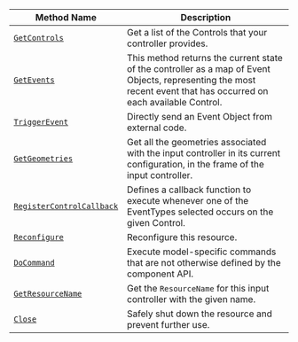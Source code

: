 <!-- prettier-ignore -->
| Method Name | Description |
| ----------- | ----------- |
| [`GetControls`](/appendix/apis/components/input-controller/#getcontrols) | Get a list of the Controls that your controller provides. |
| [`GetEvents`](/appendix/apis/components/input-controller/#getevents) | This method returns the current state of the controller as a map of Event Objects, representing the most recent event that has occurred on each available Control. |
| [`TriggerEvent`](/appendix/apis/components/input-controller/#triggerevent) | Directly send an Event Object from external code. |
| [`GetGeometries`](/appendix/apis/components/input-controller/#getgeometries) | Get all the geometries associated with the input controller in its current configuration, in the frame of the input controller. |
| [`RegisterControlCallback`](/appendix/apis/components/input-controller/#registercontrolcallback) | Defines a callback function to execute whenever one of the EventTypes selected occurs on the given Control. |
| [`Reconfigure`](/appendix/apis/components/input-controller/#reconfigure) | Reconfigure this resource. |
| [`DoCommand`](/appendix/apis/components/input-controller/#docommand) | Execute model-specific commands that are not otherwise defined by the component API. |
| [`GetResourceName`](/appendix/apis/components/input-controller/#getresourcename) | Get the `ResourceName` for this input controller with the given name. |
| [`Close`](/appendix/apis/components/input-controller/#close) | Safely shut down the resource and prevent further use. |
